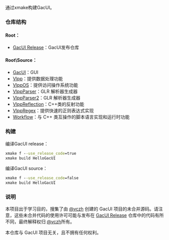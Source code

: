 通过xmake构建GacUI。

### 仓库结构

#### Root：

- [GacUI Release](https://github.com/vczh-libraries/Release)：GacUI发布仓库

#### Root\Source：

- [GacUI](https://github.com/vczh-libraries/GacUI)：GUI
- [Vlpp](https://github.com/vczh-libraries/Vlpp)：提供数据处理功能
- [VlppOS](https://github.com/vczh-libraries/VlppOS)：提供访问操作系统功能
- [VlppParser](https://github.com/vczh-libraries/VlppParser)：GLR 解析器生成器
- [VlppParser2](https://github.com/vczh-libraries/VlppParser2)：GLR 解析器生成器
- [VlppReflection](https://github.com/vczh-libraries/VlppReflection)：C++类的反射功能
- [VlppRegex](https://github.com/vczh-libraries/VlppRegex)：提供快速的正则表达式实现
- [Workflow](https://github.com/vczh-libraries/Workflow)：与 C++ 类互操作的脚本语言实现和运行时功能

### 构建

编译GacUI release：

``` cmd
xmake f --use_release_code=true
xmake build HelloGacUI
```

编译GacUI source：

``` cmd
xmake f --use_release_code=false
xmake build HelloGacUI
```

### 说明

本项目出于学习目的，搜集了由 [@vczh](https://github.com/vczh) 创建的 GacUI 项目的未合并源码。请注意，这些未合并代码的使用许可可能与发布在 [GacUI Release](https://github.com/vczh-libraries/Release) 仓库中的代码有所不同，最终解释权归 [@vczh](https://github.com/vczh)所有。

本仓库与 GacUI 项目无关，且不拥有任何权利。
